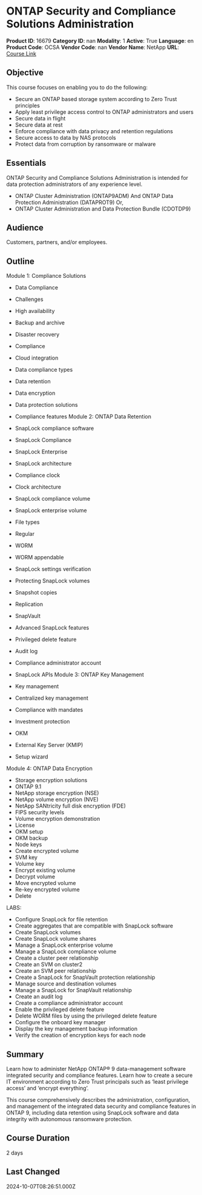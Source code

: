 # ONTAP Security and Compliance Solutions Administration

**Product ID**: 16679
**Category ID**: nan
**Modality**: 1
**Active**: True
**Language**: en
**Product Code**: OCSA
**Vendor Code**: nan
**Vendor Name**: NetApp
**URL**: [Course Link](https://www.fastlaneus.com/course/netapp-ocsa)

## Objective
This course focuses on enabling you to do the following:


- Secure an ONTAP based storage system according to Zero Trust principles
- Apply least privilege access control to ONTAP administrators and users
- Secure data in flight
- Secure data at rest
- Enforce compliance with data privacy and retention regulations
- Secure access to data by NAS protocols
- Protect data from corruption by ransomware or malware

## Essentials
ONTAP Security and Compliance Solutions Administration is intended for data protection administrators of any experience level.



- ONTAP Cluster Administration (ONTAP9ADM) And ONTAP Data Protection Administration (DATAPROT9) 
Or,
- ONTAP Cluster Administration and Data Protection Bundle (CDOTDP9)

## Audience
Customers, partners, and/or employees.

## Outline
Module 1: Compliance Solutions 


- Data Compliance
- Challenges 
- High availability
- Backup and archive
- Disaster recovery
- Compliance
- Cloud integration
- Data compliance types 
- Data retention
- Data encryption
- Data protection solutions
- Compliance features
Module 2: ONTAP Data Retention 


- SnapLock compliance software 
- SnapLock Compliance
- SnapLock Enterprise
- SnapLock architecture 
- Compliance clock
- Clock architecture
- SnapLock compliance volume
- SnapLock enterprise volume
- File types 
- Regular
- WORM
- WORM appendable
- SnapLock settings verification
- Protecting SnapLock volumes 
- Snapshot copies
- Replication
- SnapVault
- Advanced SnapLock features 
- Privileged delete feature
- Audit log
- Compliance administrator account
- SnapLock APIs
Module 3: ONTAP Key Management 


- Key management 
- Centralized key management
- Compliance with mandates
- Investment protection
- OKM
- External Key Server (KMIP)
- Setup wizard

Module 4: ONTAP Data Encryption 


- Storage encryption solutions
- ONTAP 9.1 
- NetApp storage encryption (NSE)
- NetApp volume encryption (NVE)
- NetApp SANtricity full disk encryption (FDE)
- FIPS security levels
- Volume encryption demonstration 
- License
- OKM setup
- OKM backup
- Node keys
- Create encrypted volume
- SVM key
- Volume key
- Encrypt existing volume
- Decrypt volume
- Move encrypted volume
- Re-key encrypted volume
- Delete

LABS: 


- Configure SnapLock for file retention
- Create aggregates that are compatible with SnapLock software
- Create SnapLock volumes
- Create SnapLock volume shares
- Manage a SnapLock enterprise volume
- Manage a SnapLock compliance volume
- Create a cluster peer relationship
- Create an SVM on cluster2
- Create an SVM peer relationship
- Create a SnapLock for SnapVault protection relationship
- Manage source and destination volumes
- Manage a SnapLock for SnapVault relationship
- Create an audit log
- Create a compliance administrator account
- Enable the privileged delete feature
- Delete WORM files by using the privileged delete feature
- Configure the onboard key manager
- Display the key management backup information
- Verify the creation of encryption keys for each node

## Summary
Learn how to administer NetApp ONTAP® 9 data-management software integrated security and compliance features. Learn how to create a secure IT environment according to Zero Trust principals such as ‘least privilege access’ and ‘encrypt everything’.


This course comprehensively describes the administration, configuration, and management of the integrated data security and compliance features in ONTAP 9, including data retention using SnapLock software and data integrity with autonomous ransomware protection.

## Course Duration
2 days

## Last Changed
2024-10-07T08:26:51.000Z
